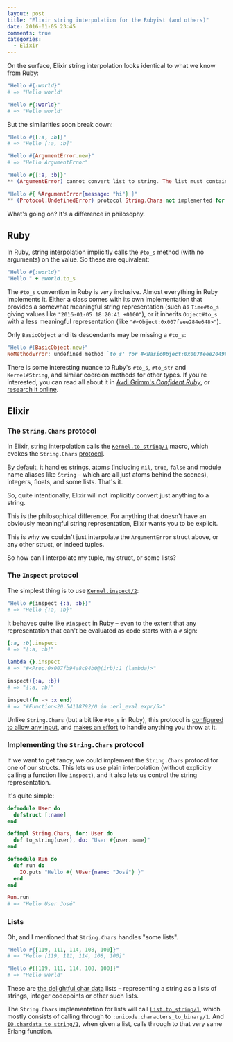 ```yaml
---
layout: post
title: "Elixir string interpolation for the Rubyist (and others)"
date: 2016-01-05 23:45
comments: true
categories:
  - Elixir
---
```


On the surface, Elixir string interpolation looks identical to what we know from Ruby:

``` ruby ruby.rb linenos:false
"Hello #{:world}"
# => "Hello world"
```

``` elixir elixir.exs linenos:false
"Hello #{:world}"
# => "Hello world"
```

But the similarities soon break down:

``` ruby ruby.rb linenos:false
"Hello #{[:a, :b]}"
# => "Hello [:a, :b]"

"Hello #{ArgumentError.new}"
# => "Hello ArgumentError"
```

``` elixir elixir.exs linenos:false
"Hello #{[:a, :b]}"
** (ArgumentError) cannot convert list to string. The list must contain only integers, strings or nested such lists; got: [:a, :b]

"Hello #{ %ArgumentError{message: "hi"} }"
** (Protocol.UndefinedError) protocol String.Chars not implemented for %ArgumentError{message: "hi"}
```

What's going on? It's a difference in philosophy.


## Ruby

In Ruby, string interpolation implicitly calls the `#to_s` method (with no arguments) on the value. So these are equivalent:

``` ruby ruby.rb linenos:false
"Hello #{:world}"
"Hello " + :world.to_s
```

The `#to_s` convention in Ruby is *very* inclusive. Almost everything in Ruby implements it. Either a class comes with its own implementation that provides a somewhat meaningful string representation (such as `Time#to_s` giving values like `"2016-01-05 18:20:41 +0100"`), or it inherits `Object#to_s` with a less meaningful representation (like `"#<Object:0x007feee284e648>"`).

Only `BasicObject` and its descendants may be missing a `#to_s`:

``` ruby ruby.rb linenos:false
"Hello #{BasicObject.new}"
NoMethodError: undefined method `to_s' for #<BasicObject:0x007feee2049b00>
```

There is some interesting nuance to Ruby's `#to_s`, `#to_str` and `Kernel#String`, and similar coercion methods for other types. If you're interested, you can read all about it in [Avdi Grimm's *Confident Ruby*](http://www.confidentruby.com/), or [research it online](http://stackoverflow.com/q/11182052/6962).


## Elixir

### The `String.Chars` protocol

In Elixir, string interpolation calls the [`Kernel.to_string/1`](http://elixir-lang.org/docs/stable/elixir/Kernel.html#to_string/1) macro, which evokes the `String.Chars` [protocol](http://elixir-lang.org/getting-started/protocols.html).

[By default](https://github.com/elixir-lang/elixir/blob/058222c4bcffb398749552a9f8c5644c2cae138c/lib/elixir/lib/string/chars.ex), it handles strings, atoms (including `nil`, `true`, `false` and module name aliases like `String` – which are all just atoms behind the scenes), integers, floats, and some lists. That's it.

So, quite intentionally, Elixir will not implicitly convert just anything to a string.

This is the philosophical difference. For anything that doesn't have an obviously meaningful string representation, Elixir wants you to be explicit.

This is why we couldn't just interpolate the `ArgumentError` struct above, or any other struct, or indeed tuples.

So how can I interpolate my tuple, my struct, or some lists?

### The `Inspect` protocol

The simplest thing is to use [`Kernel.inspect/2`](http://elixir-lang.org/docs/stable/elixir/Kernel.html#inspect/2):

``` elixir elixir.exs linenos:false
"Hello #{inspect {:a, :b}}"
# => "Hello {:a, :b}"
```

It behaves quite like `#inspect` in Ruby – even to the extent that any representation that can't be evaluated as code starts with a `#` sign:

``` ruby ruby.rb linenos:false
[:a, :b].inspect
# => "[:a, :b]"

lambda {}.inspect
# => "#<Proc:0x007fb94a8c94b0@(irb):1 (lambda)>"
```

``` elixir elixir.exs linenos:false
inspect({:a, :b})
# => "{:a, :b}"

inspect(fn -> :x end)
# => "#Function<20.54118792/0 in :erl_eval.expr/5>"
```

Unlike `String.Chars` (but a bit like `#to_s` in Ruby), this protocol is [configured to allow any input](https://github.com/elixir-lang/elixir/blob/3b601660d4d4eb0c69f824fcebbbe93a3f2ba463/lib/elixir/lib/inspect.ex#L55-L56), and [makes an effort](https://github.com/elixir-lang/elixir/blob/3b601660d4d4eb0c69f824fcebbbe93a3f2ba463/lib/elixir/lib/inspect.ex#L512-L528) to handle anything you throw at it.

### Implementing the `String.Chars` protocol

If we want to get fancy, we could implement the `String.Chars` protocol for one of our structs. This lets us use plain interpolation (without explicitly calling a function like `inspect`), and it also lets us control the string representation.

It's quite simple:

``` elixir elixir.exs linenos:false
defmodule User do
  defstruct [:name]
end

defimpl String.Chars, for: User do
  def to_string(user), do: "User #{user.name}"
end

defmodule Run do
  def run do
    IO.puts "Hello #{ %User{name: "José"} }"
  end
end

Run.run
# => "Hello User José"
```

### Lists

Oh, and I mentioned that `String.Chars` handles "some lists".

``` ruby ruby.rb linenos:false
"Hello #{[119, 111, 114, 108, 100]}"
# => "Hello [119, 111, 114, 108, 100]"
```

``` elixir elixir.exs linenos:false
"Hello #{[119, 111, 114, 108, 100]}"
# => "Hello world"
```

These are [the delightful char data](/2015/12/char-data/) lists – representing a string as a lists of strings, integer codepoints or other such lists.

The `String.Chars` implementation for lists will call [`List.to_string/1`](http://elixir-lang.org/docs/stable/elixir/List.html#to_string/1), which mostly consists of calling through to `:unicode.characters_to_binary/1`. And [`IO.chardata_to_string/1`](http://elixir-lang.org/docs/stable/elixir/IO.html#chardata_to_string/1), when given a list, calls through to that very same Erlang function.
